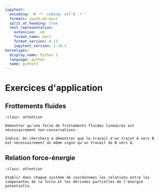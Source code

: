 ```yaml
---
jupytext:
  encoding: '# -*- coding: utf-8 -*-'
  formats: ipynb,md:myst
  split_at_heading: true
  text_representation:
    extension: .md
    format_name: myst
    format_version: 0.13
    jupytext_version: 1.10.3
kernelspec:
  display_name: Python 3
  language: python
  name: python3
---
```

# Exercices d'application

## Frottements fluides

````{admonition} Exercice 
:class: attention

Démontrer qu'une force de frottements fluides linéaires est nécessairement non-conservatives.

Indice: On cherchera à démontrer que le travail d'un trajet A vers B est nécessairement du même signe qu'un travail de B vers A.

````

## Relation force-énergie

````{admonition} Exercice 
:class: attention

Etablir dans chaque système de coordonnées les relations entre les composantes de la force et les dérivées partielles de l'énergie potentielle.

````

